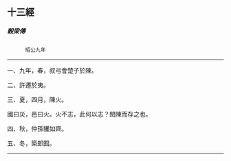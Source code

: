 

## 十三經

##### 穀梁傳
　　　`昭公九年`

* * *

一、九年，春，叔弓會楚子於陳。

二、許遷於夷。

三、夏，四月，陳火。

國曰災，邑曰火。火不志，此何以志？閔陳而存之也。

四、秋，仲孫貜如齊。

五、冬，築郎囿。

* * *

